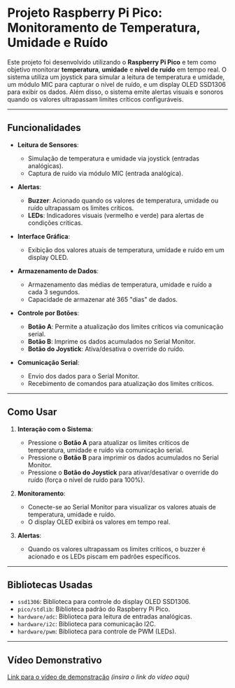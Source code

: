 # Projeto Raspberry Pi Pico: Monitoramento de Temperatura, Umidade e Ruído

Este projeto foi desenvolvido utilizando o **Raspberry Pi Pico** e tem como objetivo monitorar **temperatura**, **umidade** e **nível de ruído** em tempo real. O sistema utiliza um joystick para simular a leitura de temperatura e umidade, um módulo MIC para capturar o nível de ruído, e um display OLED SSD1306 para exibir os dados. Além disso, o sistema emite alertas visuais e sonoros quando os valores ultrapassam limites críticos configuráveis.

---

## Funcionalidades

- **Leitura de Sensores**:
  - Simulação de temperatura e umidade via joystick (entradas analógicas).
  - Captura de ruído via módulo MIC (entrada analógica).

- **Alertas**:
  - **Buzzer**: Acionado quando os valores de temperatura, umidade ou ruído ultrapassam os limites críticos.
  - **LEDs**: Indicadores visuais (vermelho e verde) para alertas de condições críticas.

- **Interface Gráfica**:
  - Exibição dos valores atuais de temperatura, umidade e ruído em um display OLED.

- **Armazenamento de Dados**:
  - Armazenamento das médias de temperatura, umidade e ruído a cada 3 segundos.
  - Capacidade de armazenar até 365 "dias" de dados.

- **Controle por Botões**:
  - **Botão A**: Permite a atualização dos limites críticos via comunicação serial.
  - **Botão B**: Imprime os dados acumulados no Serial Monitor.
  - **Botão do Joystick**: Ativa/desativa o override do ruído.

- **Comunicação Serial**:
  - Envio dos dados para o Serial Monitor.
  - Recebimento de comandos para atualização dos limites críticos.

---

## Como Usar

1. **Interação com o Sistema**:
   - Pressione o **Botão A** para atualizar os limites críticos de temperatura, umidade e ruído via comunicação serial.
   - Pressione o **Botão B** para imprimir os dados acumulados no Serial Monitor.
   - Pressione o **Botão do Joystick** para ativar/desativar o override do ruído (força o nível de ruído para 100%).

2. **Monitoramento**:
   - Conecte-se ao Serial Monitor para visualizar os valores atuais de temperatura, umidade e ruído.
   - O display OLED exibirá os valores em tempo real.

3. **Alertas**:
   - Quando os valores ultrapassam os limites críticos, o buzzer é acionado e os LEDs piscam em padrões específicos.

---

## Bibliotecas Usadas

- `ssd1306`: Biblioteca para controle do display OLED SSD1306.
- `pico/stdlib`: Biblioteca padrão do Raspberry Pi Pico.
- `hardware/adc`: Biblioteca para leitura de entradas analógicas.
- `hardware/i2c`: Biblioteca para comunicação I2C.
- `hardware/pwm`: Biblioteca para controle de PWM (LEDs).

---

## Vídeo Demonstrativo

[Link para o vídeo de demonstração](#) *(insira o link do vídeo aqui)*



